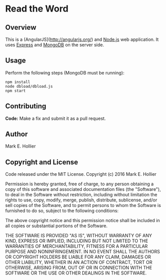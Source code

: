 # Read the Word

## Overview
This is a (AngularJS](http://angularjs.org/) and [Node.js](http://nodejs.org)
web application. It uses [Express](http://expressjs.com/) and
[MongoDB](http://www.mongodb.com) on the server side.

## Usage
Perform the following steps (MongoDB must be running):

    npm install
    node dbload/dbload.js
    npm start

## Contributing
**Code:** Make a fix and submit it as a pull request.

## Author
Mark E. Hollier

## Copyright and License
Code released under the MIT License.
Copyright (c) 2016 Mark E. Hollier

Permission is hereby granted, free of charge, to any person obtaining a copy of this software and
associated documentation files (the "Software"), to deal in the Software without restriction,
including without limitation the rights to use, copy, modify, merge, publish, distribute, sublicense,
and/or sell copies of the Software, and to permit persons to whom the Software is furnished to do so,
subject to the following conditions:

The above copyright notice and this permission notice shall be included in all copies or substantial
portions of the Software.

THE SOFTWARE IS PROVIDED "AS IS", WITHOUT WARRANTY OF ANY KIND, EXPRESS OR IMPLIED, INCLUDING BUT NOT
LIMITED TO THE WARRANTIES OF MERCHANTABILITY, FITNESS FOR A PARTICULAR PURPOSE AND NONINFRINGEMENT.
IN NO EVENT SHALL THE AUTHORS OR COPYRIGHT HOLDERS BE LIABLE FOR ANY CLAIM, DAMAGES OR OTHER
LIABILITY, WHETHER IN AN ACTION OF CONTRACT, TORT OR OTHERWISE, ARISING FROM, OUT OF OR IN
CONNECTION WITH THE SOFTWARE OR THE USE OR OTHER DEALINGS IN THE SOFTWARE.
